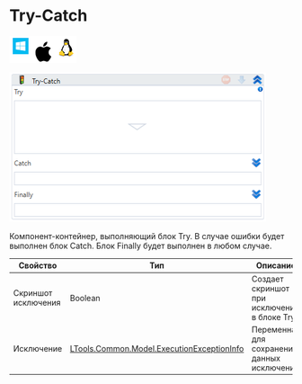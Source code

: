 # Try-Catch

![](<../../../.gitbook/assets/image (100) (1) (1) (1) (1) (1) (89).png>)

![](<../../../.gitbook/assets/image (53).png>)

Компонент-контейнер, выполняющий блок Try. В случае ошибки будет выполнен блок Catch. Блок Finally будет выполнен в любом случае.

| Свойство            | Тип                                                                               | Описание                                    |
| ------------------- | --------------------------------------------------------------------------------- | ------------------------------------------- |
| Скриншот исключения | Boolean                                                                           | Создает скриншот при исключении в блоке Try |
| Исключение          | [LTools.Common.Model.ExecutionExceptionInfo](datatypes/executionexceptioninfo.md) | Переменная для сохранения данных исключения |
